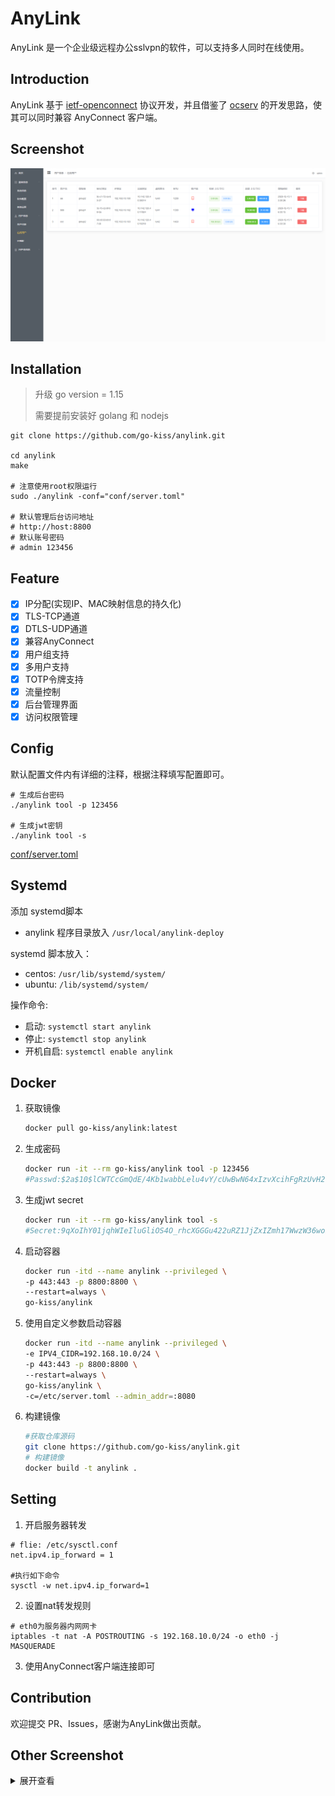 # AnyLink

AnyLink 是一个企业级远程办公sslvpn的软件，可以支持多人同时在线使用。

## Introduction

AnyLink 基于 [ietf-openconnect](https://tools.ietf.org/html/draft-mavrogiannopoulos-openconnect-03)
协议开发，并且借鉴了 [ocserv](http://ocserv.gitlab.io/www/index.html) 的开发思路，使其可以同时兼容 AnyConnect 客户端。

## Screenshot

![online](misc/screenshot/online.jpg)

## Installation

> 升级 go version = 1.15
>
> 需要提前安装好 golang 和 nodejs

```shell
git clone https://github.com/go-kiss/anylink.git

cd anylink
make

# 注意使用root权限运行
sudo ./anylink -conf="conf/server.toml"

# 默认管理后台访问地址
# http://host:8800
# 默认账号密码
# admin 123456
```

## Feature

- [x] IP分配(实现IP、MAC映射信息的持久化)
- [x] TLS-TCP通道
- [x] DTLS-UDP通道
- [x] 兼容AnyConnect
- [x] 用户组支持
- [x] 多用户支持
- [x] TOTP令牌支持
- [x] 流量控制
- [x] 后台管理界面
- [x] 访问权限管理

## Config

默认配置文件内有详细的注释，根据注释填写配置即可。

```shell
# 生成后台密码
./anylink tool -p 123456

# 生成jwt密钥
./anylink tool -s
```

[conf/server.toml](server/conf/server.toml)

## Systemd

添加 systemd脚本

* anylink 程序目录放入 `/usr/local/anylink-deploy`

systemd 脚本放入：

* centos: `/usr/lib/systemd/system/`
* ubuntu: `/lib/systemd/system/`

操作命令:

* 启动: `systemctl start anylink`
* 停止: `systemctl stop anylink`
* 开机自启: `systemctl enable anylink`

## Docker

1. 获取镜像

   ```bash
   docker pull go-kiss/anylink:latest
   ```

2. 生成密码

   ```bash
   docker run -it --rm go-kiss/anylink tool -p 123456
   #Passwd:$2a$10$lCWTCcGmQdE/4Kb1wabbLelu4vY/cUwBwN64xIzvXcihFgRzUvH2a
   ```

3. 生成jwt secret

   ```bash
   docker run -it --rm go-kiss/anylink tool -s
   #Secret:9qXoIhY01jqhWIeIluGliOS4O_rhcXGGGu422uRZ1JjZxIZmh17WwzW36woEbA
   ```

4. 启动容器

   ```bash
   docker run -itd --name anylink --privileged \
   -p 443:443 -p 8800:8800 \
   --restart=always \
   go-kiss/anylink
   ```

5. 使用自定义参数启动容器

   ```bash
   docker run -itd --name anylink --privileged \
   -e IPV4_CIDR=192.168.10.0/24 \
   -p 443:443 -p 8800:8800 \
   --restart=always \
   go-kiss/anylink \
   -c=/etc/server.toml --admin_addr=:8080
   ```

6. 构建镜像

   ```bash
   #获取仓库源码
   git clone https://github.com/go-kiss/anylink.git
   # 构建镜像
   docker build -t anylink .
   ```

## Setting

1. 开启服务器转发

 ```shell
 # flie: /etc/sysctl.conf
 net.ipv4.ip_forward = 1

 #执行如下命令
 sysctl -w net.ipv4.ip_forward=1
 ```

2. 设置nat转发规则

```shell
# eth0为服务器内网网卡
iptables -t nat -A POSTROUTING -s 192.168.10.0/24 -o eth0 -j MASQUERADE
```

3. 使用AnyConnect客户端连接即可

## Contribution

欢迎提交 PR、Issues，感谢为AnyLink做出贡献。 

## Other Screenshot

<details>
<summary>展开查看</summary>

![system.jpg](misc/screenshot/system.jpg)
![setting.jpg](misc/screenshot/setting.jpg)
![users.jpg](misc/screenshot/users.jpg)
![ip_map.jpg](misc/screenshot/ip_map.jpg)
![group.jpg](misc/screenshot/group.jpg)

</details>
